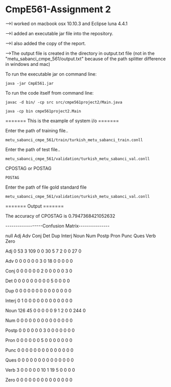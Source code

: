 # CmpE561-Assignment 2
-->I worked on macbook osx 10.10.3 and Eclipse luna 4.4.1

-->I added an executable jar file into the repository.

-->I also added the copy of the report.

-->The output file is created in the directory in output.txt file (not in the "metu_sabanci_cmpe_561/output.txt" because of the path splitter difference in windows and mac)

To run the executable jar on command line:

    java -jar CmpE561.jar
  
To run the code itself from command line:
  
    javac -d bin/ -cp src src/cmpe561project2/Main.java
  
    java -cp bin cmpe561project2.Main


======= This is the example of system i/o ======= 

Enter the path of training file.. 

    metu_sabanci_cmpe_561/train/turkish_metu_sabanci_train.conll

Enter the path of test file.. 

    metu_sabanci_cmpe_561/validation/turkish_metu_sabanci_val.conll

CPOSTAG or POSTAG

    POSTAG

Enter the path of file gold standard file

    metu_sabanci_cmpe_561/validation/turkish_metu_sabanci_val.conll


======= Output =======

The accuracy of CPOSTAG is 0.7947368421052632

------------------Confusion Matrix---------------

null Adj Adv Conj Det Dup Interj Noun Num Postp Pron Punc Ques Verb Zero 

Adj 0 53 3 109 0 0 30 5 7 2 0 0 27 0 

Adv 0 0 0 0 0 0 3 0 18 0 0 0 0 0 

Conj 0 0 0 0 0 0 2 0 0 0 0 0 3 0 

Det 0 0 0 0 0 0 0 0 0 5 0 0 0 0 

Dup 0 0 0 0 0 0 0 0 0 0 0 0 0 0 

Interj 0 1 0 0 0 0 0 0 0 0 0 0 0 0 

Noun 126 45 0 0 0 0 0 9 1 2 0 0 244 0 

Num 0 0 0 0 0 0 0 0 0 0 0 0 0 0 

Postp 0 0 0 0 0 0 3 0 0 0 0 0 0 0 

Pron 0 0 0 0 0 0 5 0 0 0 0 0 0 0 

Punc 0 0 0 0 0 0 0 0 0 0 0 0 0 0 

Ques 0 0 0 0 0 0 0 0 0 0 0 0 0 0 

Verb 3 0 0 0 0 0 10 1 19 5 0 0 0 0 

Zero 0 0 0 0 0 0 0 0 0 0 0 0 0 0


